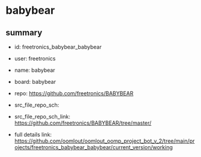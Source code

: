 # babybear
 
## summary 
* id: freetronics_babybear_babybear
* user: freetronics
* name: babybear
* board: babybear
* repo: https://github.com/freetronics/BABYBEAR



* src_file_repo_sch: 
* src_file_repo_sch_link: https://github.com/freetronics/BABYBEAR/tree/master/
* full details link: https://github.com/oomlout/oomlout_oomp_project_bot_v_2/tree/main/projects/freetronics_babybear_babybear/current_version/working  






